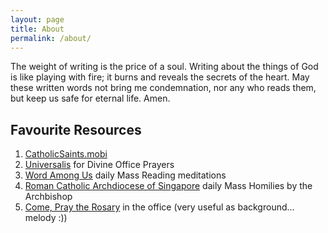 ```yaml
---
layout: page
title: About
permalink: /about/
---
```


The weight of writing is the price of a soul. Writing about the things of God is like playing with fire; it burns and reveals the secrets of the heart. May these written words not bring me condemnation, nor any who reads them, but keep us safe for eternal life. Amen. 

## Favourite Resources

1. [CatholicSaints.mobi](http://catholicsaints.mobi) 
2. [Universalis](http://universalis.com/) for Divine Office Prayers
3. [Word Among Us](https://wau.org/meditations/) daily Mass Reading meditations
4. [Roman Catholic Archdiocese of Singapore](https://www.catholic.sg/archbishop/scripture-reflection/) daily Mass Homilies by the Archbishop
5. [Come, Pray the Rosary](http://www.comepraytherosary.org/) in the office (very useful as background... melody :))


